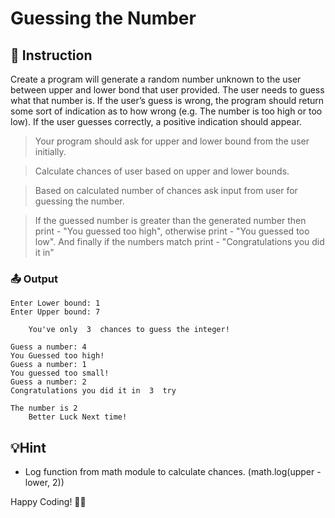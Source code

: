 # Guessing the Number

## 📄 Instruction
Create a program will generate a random number unknown to the user between upper and lower bond that user provided. The user needs to guess what that number is. If the user’s guess is wrong, the program should return some sort of indication as to how wrong (e.g. The number is too high or too low). If the user guesses correctly, a positive indication should appear.


> Your program should ask for upper and lower bound from the user initially.

> Calculate chances of user based on upper and lower bounds.

> Based on calculated number of chances ask input from user for guessing the number.

> If the guessed number is greater than the generated number then print - "You guessed too high", otherwise print - "You guessed too low". And finally if the numbers match print - "Congratulations you did it in"

### 📤 Output

```
Enter Lower bound: 1
Enter Upper bound: 7

    You've only  3  chances to guess the integer!

Guess a number: 4
You Guessed too high!
Guess a number: 1
You guessed too small!
Guess a number: 2
Congratulations you did it in  3  try

The number is 2
    Better Luck Next time!
```
## 💡Hint
- Log function from math module to calculate chances. (math.log(upper - lower, 2))



Happy Coding! 🚀✨
